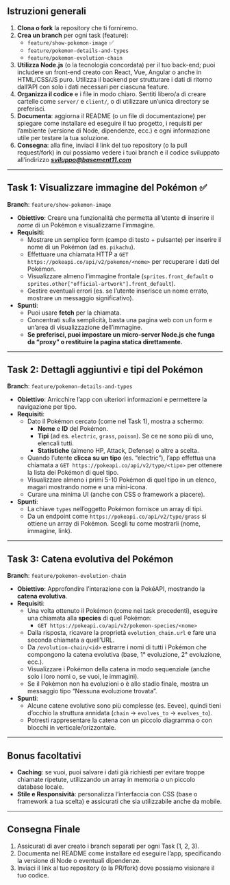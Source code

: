 ## **Istruzioni generali**

1. **Clona o fork** la repository che ti forniremo.
2. **Crea un branch** per ogni task (feature):
   - `feature/show-pokemon-image` ✅
   - `feature/pokemon-details-and-types`
   - `feature/pokemon-evolution-chain`
3. **Utilizza Node.js** (o la tecnologia concordata) per il tuo back-end; puoi includere un front-end creato con React, Vue, Angular o anche in HTML/CSS/JS puro. Utilizza il backend per strutturare i dati di ritorno dall’API con solo i dati necessari per ciascuna feature.
4. **Organizza il codice** e i file in modo chiaro. Sentiti libero/a di creare cartelle come `server/` e `client/`, o di utilizzare un’unica directory se preferisci.
5. **Documenta**: aggiorna il README (o un file di documentazione) per spiegare come installare ed eseguire il tuo progetto, i requisiti per l’ambiente (versione di Node, dipendenze, ecc.) e ogni informazione utile per testare la tua soluzione.
6. **Consegna**: alla fine, inviaci il link del tuo repository (o la pull request/fork) in cui possiamo vedere i tuoi branch e il codice sviluppato all’indirizzo ***sviluppo@basement11.com***

---

## **Task 1: Visualizzare immagine del Pokémon** ✅

**Branch**: `feature/show-pokemon-image`

- **Obiettivo**: Creare una funzionalità che permetta all’utente di inserire il _nome_ di un Pokémon e visualizzarne l’immagine.
- **Requisiti**:
  - Mostrare un semplice form (campo di testo \+ pulsante) per inserire il nome di un Pokémon (ad es. `pikachu`).
  - Effettuare una chiamata HTTP a `GET https://pokeapi.co/api/v2/pokemon/<nome>` per recuperare i dati del Pokémon.
  - Visualizzare almeno l’immagine frontale (`sprites.front_default` o `sprites.other["official-artwork"].front_default`).
  - Gestire eventuali errori (es. se l’utente inserisce un nome errato, mostrare un messaggio significativo).
- **Spunti**:
  - Puoi usare **fetch** per la chiamata.
  - Concentrati sulla semplicità, basta una pagina web con un form e un’area di visualizzazione dell’immagine.
  - **Se preferisci, puoi impostare un micro-server Node.js che funga da “proxy” o restituire la pagina statica direttamente.**

---

## **Task 2: Dettagli aggiuntivi e tipi del Pokémon**

**Branch**: `feature/pokemon-details-and-types`

- **Obiettivo**: Arricchire l’app con ulteriori informazioni e permettere la navigazione per tipo.
- **Requisiti**:
  - Dato il Pokémon cercato (come nel Task 1), mostra a schermo:
    - **Nome** e **ID** del Pokémon.
    - **Tipi** (ad es. `electric`, `grass`, `poison`). Se ce ne sono più di uno, elencali tutti.
    - **Statistiche** (almeno HP, Attack, Defense) o altre a scelta.
  - Quando l’utente **clicca su un tipo** (es. “electric”), l’app effettua una chiamata a `GET https://pokeapi.co/api/v2/type/<tipo>` per ottenere la lista dei Pokémon di quel tipo.
  - Visualizzare almeno i primi 5-10 Pokémon di quel tipo in un elenco, magari mostrando nome e una mini-icona.
  - Curare una minima UI (anche con CSS o framework a piacere).
- **Spunti**:
  - La chiave `types` nell’oggetto Pokémon fornisce un array di tipi.
  - Da un endpoint come `https://pokeapi.co/api/v2/type/grass` si ottiene un array di Pokémon. Scegli tu come mostrarli (nome, immagine, link).

---

## **Task 3: Catena evolutiva del Pokémon**

**Branch**: `feature/pokemon-evolution-chain`

- **Obiettivo**: Approfondire l’interazione con la PokéAPI, mostrando la **catena evolutiva**.
- **Requisiti**:
  - Una volta ottenuto il Pokémon (come nei task precedenti), eseguire una chiamata alla **species** di quel Pokémon:
    - `GET https://pokeapi.co/api/v2/pokemon-species/<nome>`
  - Dalla risposta, ricavare la proprietà `evolution_chain.url` e fare una seconda chiamata a quell’URL.
  - Da `/evolution-chain/<id>` estrarre i nomi di tutti i Pokémon che compongono la catena evolutiva (base, 1° evoluzione, 2° evoluzione, ecc.).
  - Visualizzare i Pokémon della catena in modo sequenziale (anche solo i loro nomi o, se vuoi, le immagini).
  - Se il Pokémon non ha evoluzioni o è allo stadio finale, mostra un messaggio tipo “Nessuna evoluzione trovata”.
- **Spunti**:
  - Alcune catene evolutive sono più complesse (es. Eevee), quindi tieni d’occhio la struttura annidata (`chain` → `evolves_to` → `evolves_to`).
  - Potresti rappresentare la catena con un piccolo diagramma o con blocchi in verticale/orizzontale.

---

## **Bonus facoltativi**

- **Caching**: se vuoi, puoi salvare i dati già richiesti per evitare troppe chiamate ripetute, utilizzando un array in memoria o un piccolo database locale.
- **Stile e Responsività**: personalizza l’interfaccia con CSS (base o framework a tua scelta) e assicurati che sia utilizzabile anche da mobile.

---

## **Consegna Finale**

1. Assicurati di aver creato i branch separati per ogni Task (1, 2, 3).
2. Documenta nel README come installare ed eseguire l’app, specificando la versione di Node o eventuali dipendenze.
3. Inviaci il link al tuo repository (o la PR/fork) dove possiamo visionare il tuo codice.
